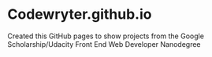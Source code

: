 # Codewryter.github.io
Created this GitHub pages to show projects from the Google Scholarship/Udacity Front End Web Developer Nanodegree
